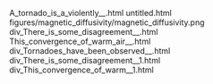 A_tornado_is_a_violently__.html
untitled.html
figures/magnetic_diffusivity/magnetic_diffusivity.png
div_There_is_some_disagreement__.html
This_convergence_of_warm_air__.html
div_Tornadoes_have_been_observed__.html
div_There_is_some_disagreement__1.html
div_This_convergence_of_warm__1.html